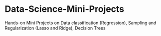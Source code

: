 # Data-Science-Mini-Projects
Hands-on Mini Projects on Data classification (Regression), Sampling and Regularization (Lasso and Ridge), Decision Trees
